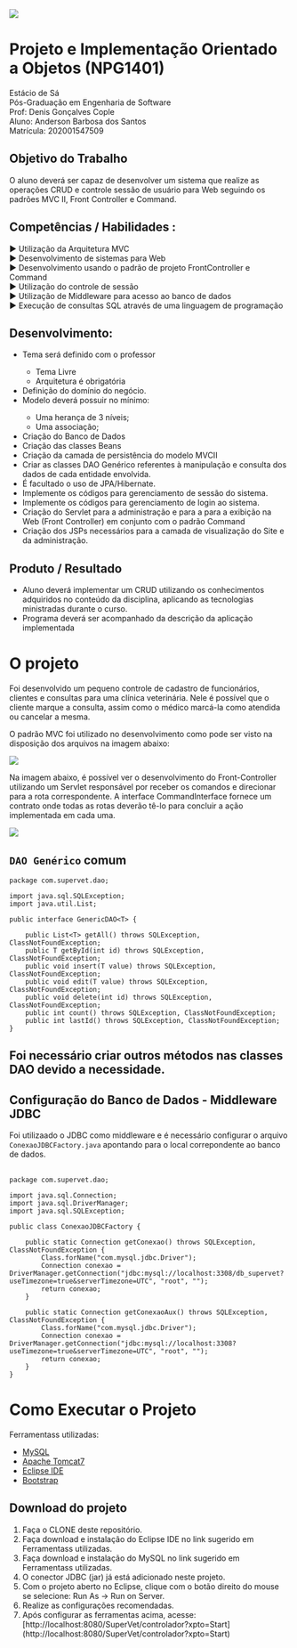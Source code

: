 <img src="https://github.com/dev-anderson-santos/com.supervet/blob/master/WebContent/img/logo_estacio.png">

# Projeto e Implementação Orientado a Objetos (NPG1401)

Estácio de Sá<br/>
Pós-Graduação em Engenharia de Software<br/>
Prof: Denis Gonçalves Cople<br/>
Aluno: Anderson Barbosa dos Santos<br/>
Matrícula: 202001547509

## Objetivo do Trabalho

O aluno deverá ser capaz de desenvolver um sistema que realize as operações CRUD e controle sessão de usuário para Web seguindo os padrões MVC II, Front Controller e Command.

## Competências / Habilidades :

  ► Utilização da Arquitetura MVC<br>
  ► Desenvolvimento de sistemas para Web<br>
  ► Desenvolvimento usando o padrão de projeto FrontController e Command<br>
  ► Utilização do controle de sessão<br>
  ► Utilização de Middleware para acesso ao banco de dados<br>
  ► Execução de consultas SQL através de uma linguagem de programação<br>


## Desenvolvimento:

<ul>
  <li>Tema será definido com o professor</li>
  <ul>
    <li>Tema Livre</li>
    <li>Arquitetura é obrigatória</li>
  </ul>
  <li>Definição do domínio do negócio.</li>
  <li>Modelo deverá possuir no mínimo:</li>
  <ul>
    <li>Uma herança de 3 níveis;</li>
    <li>Uma associação;</li>
  </ul>
  <li>Criação do Banco de Dados</li>
  <li>Criação das classes Beans</li>
  <li>Criação da camada de persistência do modelo MVCII</li>
  <li>Criar as classes DAO Genérico referentes à manipulação e consulta dos dados de cada entidade envolvida.</li>
  <li>É facultado o uso de JPA/Hibernate.</li>
  <li>Implemente os códigos para gerenciamento de sessão do sistema.</li>
  <li>Implemente os códigos para gerenciamento de login ao sistema.</li>
  <li>Criação do Servlet para a administração e para a para a exibição na Web (Front Controller) em conjunto com o padrão Command</li>
  <li>Criação dos JSPs necessários para a camada de visualização do Site e da administração.</li>
</ul>
 
## Produto / Resultado

<ul>
  <li>Aluno deverá implementar um CRUD utilizando os conhecimentos adquiridos no conteúdo da disciplina, aplicando as tecnologias ministradas durante o curso.</li>
  <li>Programa deverá ser acompanhado da descrição da aplicação implementada</li>
</ul>

# O projeto

Foi desenvolvido um pequeno controle de cadastro de funcionários, clientes e consultas para uma clínica veterinária.
Nele é possível que o cliente marque a consulta, assim como o médico marcá-la como atendida ou cancelar a mesma.

O padrão MVC foi utilizado no desenvolvimento como pode ser visto na disposição dos arquivos na imagem abaixo:

<img src="https://github.com/dev-anderson-santos/com.supervet/blob/master/WebContent/img/mvc.PNG">

Na imagem abaixo, é possível ver o desenvolvimento do Front-Controller utilizando um Servlet responsável por receber os comandos e direcionar para a rota correspondente. A interface CommandInterface fornece um contrato onde todas as rotas deverão tê-lo para concluir a ação implementada em cada uma.

<img src="https://github.com/dev-anderson-santos/com.supervet/blob/master/WebContent/img/command_front_servlet.PNG">


## `DAO Genérico` comum

```
package com.supervet.dao;

import java.sql.SQLException;
import java.util.List;

public interface GenericDAO<T> {

	public List<T> getAll() throws SQLException, ClassNotFoundException;
	public T getById(int id) throws SQLException, ClassNotFoundException;
	public void insert(T value) throws SQLException, ClassNotFoundException;
	public void edit(T value) throws SQLException, ClassNotFoundException;
	public void delete(int id) throws SQLException, ClassNotFoundException;	
	public int count() throws SQLException, ClassNotFoundException;	
	public int lastId() throws SQLException, ClassNotFoundException;
}

```
## Foi necessário criar outros métodos nas classes DAO devido a necessidade.

## Configuração do Banco de Dados - Middleware JDBC

Foi utilizaado o JDBC como middleware e é necessário configurar o arquivo `ConexaoJDBCFactory.java` apontando para o local correpondente ao banco de dados.<br/><br/>

```
package com.supervet.dao;

import java.sql.Connection;
import java.sql.DriverManager;
import java.sql.SQLException;

public class ConexaoJDBCFactory {

    public static Connection getConexao() throws SQLException, ClassNotFoundException {
        Class.forName("com.mysql.jdbc.Driver");
        Connection conexao = DriverManager.getConnection("jdbc:mysql://localhost:3308/db_supervet?useTimezone=true&serverTimezone=UTC", "root", "");
        return conexao;
    }
    
    public static Connection getConexaoAux() throws SQLException, ClassNotFoundException {
        Class.forName("com.mysql.jdbc.Driver");
        Connection conexao = DriverManager.getConnection("jdbc:mysql://localhost:3308?useTimezone=true&serverTimezone=UTC", "root", "");
        return conexao;
    }
}

```

# Como Executar o Projeto

Ferramentass utilizadas:

 - [MySQL](https://dev.mysql.com/get/Downloads/MySQLInstaller/mysql-installer-community-5.7.30.0.msi)
 - [Apache Tomcat7](https://tomcat.apache.org/download-70.cgi)
 - [Eclipse IDE](https://www.eclipse.org/downloads/download.php?file=/oomph/epp/2020-03/R/eclipse-inst-win64.exe)
 - [Bootstrap](https://getbootstrap.com/docs/4.1/getting-started/introduction/)

## Download do projeto

<ol>
  <li>Faça o CLONE deste repositório.</li>
  <li>Faça download e instalação do Eclipse IDE no link sugerido em Ferramentass utilizadas.</li>
  <li>Faça download e instalação do MySQL no link sugerido em Ferramentass utilizadas.</li>
  <li>O conector JDBC (jar) já está adicionado neste projeto.</li>
  <li>Com o projeto aberto no Eclipse, clique com o botão direito do mouse se selecione: Run As -> Run on Server.</li>
  <li>Realize as configurações recomendadas.</li>
  <li>Após configurar as ferramentas acima, acesse: [http://localhost:8080/SuperVet/controlador?xpto=Start](http://localhost:8080/SuperVet/controlador?xpto=Start)</li>
</ol>

